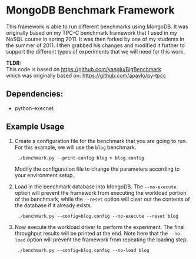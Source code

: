 # MongoDB Benchmark Framework

This framework is able to run different benchmarks using MongoDB. It was originally based 
on my TPC-C benchmark framework that I used in my NoSQL course in spring 2011. It was then
forked by one of my students in the summer of 2011. I then grabbed his changes and modified
it further to support the different types of experiments that we will need for this work.

**TLDR:**   
This code is based on https://github.com/yanglu/BigBenchmark   
which was originally based on: https://github.com/apavlo/py-tpcc


## Dependencies:
+ python-execnet

## Example Usage

1. Create a configuration file for the benchmark that you are going to run.
   For this example, we will use the `blog` benchmark.
   
        ./benchmark.py --print-config blog > blog.config

   Modify the configuration file to change the parameters according to your environment setup.
   
2. Load in the benchmark database into MongoDB. The `--no-execute` option will prevent
   the framework from executing the workload portion of the benchmark, while the `--reset` option
   will clear out the contents of the database if it already exists.

        ./benchmark.py --config=blog.config --no-execute --reset blog
        
3. Now execute the workload driver to perform the experiment. The final throughput results 
   will be printed at the end. Note here that the `--no-load` option will prevent the framework
   from repeating the loading step.
   
        ./benchmark.py --config=blog.config --no-load blog
   
        